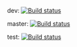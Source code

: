 dev: [![Build status](https://build.appcenter.ms/v0.1/apps/5f1daf84-6cbd-46c3-83e1-8f0e8e6bf6fb/branches/develop/badge)](https://appcenter.ms)

master: [![Build status](https://build.appcenter.ms/v0.1/apps/5f1daf84-6cbd-46c3-83e1-8f0e8e6bf6fb/branches/master/badge)](https://appcenter.ms)


test: [![Build status](https://build.appcenter.ms/v0.1/apps/5f1daf84-6cbd-46c3-83e1-8f0e8e6bf6fb/branches/test/badge)](https://appcenter.ms)
